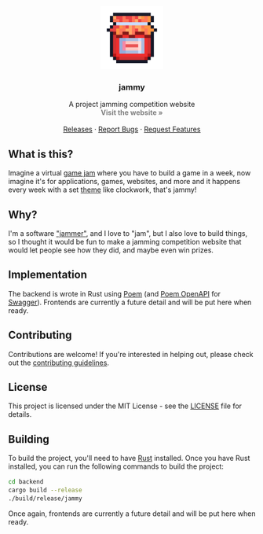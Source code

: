 <div align="center">
  <a href="https://github.com/BenMcAvoy/jammy">
    <img src="resources/jammy.png" alt="Logo" width="128" height="128">
  </a>

  <h3 align="center">jammy</h3>

  <p align="center">
    A project jamming competition website
    <br />
    <a href="#" style="color: grey; text-decoration: none; pointer-events: none;">
        <strong>Visit the website »</strong>
    </a>
    <br />
    <br />
    <a href="https://github.com/BenMcAvoy/jammy/releases">Releases</a>
    ·
    <a href="https://github.com/BenMcAvoy/jammy/issues">Report Bugs</a>
    ·
    <a href="https://github.com/BenMcAvoy/jammy/issues">Request Features</a>
  </p>
</div>

## What is this?

Imagine a virtual [game jam](https://en.wikipedia.org/wiki/Game_jam) where you have to build a game in a week, now imagine it's for applications, games, websites, and more and it happens every week with a set [theme](https://en.wikipedia.org/wiki/Game_jam#Theme) like clockwork, that's jammy!

## Why?

I'm a software ["jammer"](https://en.wikipedia.org/wiki/Game_jam#History), and I love to "jam", but I also love to build things, so I thought it would be fun to make a jamming competition website that would let people see how they did, and maybe even win prizes.

## Implementation

The backend is wrote in Rust using [Poem](https://github.com/poem-web/poem) (and [Poem OpenAPI](https://github.com/poem-web/poem/tree/master/poem-openapi) for [Swagger](https://swagger.io/)). Frontends are currently a future detail and will be put here when ready.

## Contributing

Contributions are welcome! If you're interested in helping out, please check out the [contributing guidelines](CONTRIBUTING.md).

## License

This project is licensed under the MIT License - see the [LICENSE](LICENSE) file for details.

## Building

To build the project, you'll need to have [Rust](https://www.rust-lang.org/) installed. Once you have Rust installed, you can run the following commands to build the project:

```bash
cd backend
cargo build --release
./build/release/jammy
```

Once again, frontends are currently a future detail and will be put here when ready.
